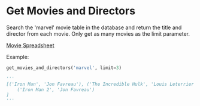 # Get Movies and Directors

Search the 'marvel' movie table in the database and return the title and director from each movie. Only get as many movies as the limit parameter.

[Movie Spreadsheet](https://docs.google.com/spreadsheets/d/177aVH1m4kliVPFeZyL_M49xFu1nTlAj29xmZgDQ045Q/edit?usp=sharing)

Example:

```python
get_movies_and_directors('marvel', limit=3)

'''
[('Iron Man', 'Jon Favreau'), ('The Incredible Hulk', 'Louis Leterrier'),
    ('Iron Man 2', 'Jon Favreau')
]
'''
```